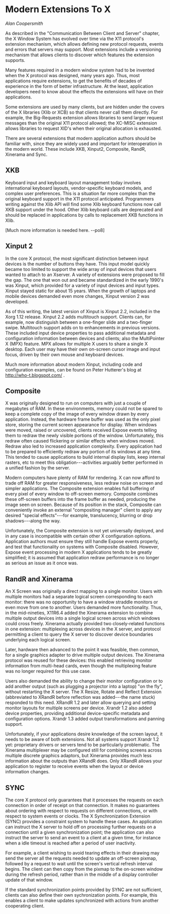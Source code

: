 Modern Extensions To X
======================

*Alan Coopersmith*

As described in the "Communication Between Client and Server" chapter, the X Window System has evolved over time via the X11 protocol's extension mechanism, which allows defining new protocol requests, events and errors that servers may support. Most extensions include a versioning mechanism that allows clients to discover which features the extension supports.

Many features required in a modern window system had to be invented when the X protocol was designed, many years ago. Thus, most applications require extensions, to get the benefits of decades of experience in the form of better infrastructure. At the least, application developers need to know about the effects the extensions will have on their applications.

Some extensions are used by many clients, but are hidden under the covers of the X libraries (Xlib or XCB) so that clients never call them directly. For example, the Big-Requests extension allows libraries to send larger request messages than the original X11 protocol allowed; the XC-MISC extension allows libraries to request XID's when their original allocation is exhausted.

There are several extensions that modern application authors should be familiar with, since they are widely used and important for interoperation in the modern world. These include XKB, Xinput2, Composite, RandR, Xinerama and Sync.

XKB
---

Keyboard input and keyboard layout management today involves international keyboard layouts, vendor-specific keyboard models, and complex user preferences. This is a situation far more complex than the original keyboard support in the X11 protocol anticipated. Programmers writing against the Xlib API will find some Xlib keyboard functions now call XKB support under the hood. Other Xlib keyboard calls are deprecated and should be replaced in applications by calls to replacement XKB functions in Xlib.

[Much more information is needed here. --po8]

Xinput 2
--------

In the core X protocol, the most significant distinction between input devices is the number of buttons they have. This input model quickly became too limited to support the wide array of input devices that users wanted to attach to an Xserver. A variety of extensions were proposed to fill the gap. The one that won out and became standardized in the early 1990's was Xinput, which provided for a variety of input devices and input types. Xinput stayed static for about 15 years. When the growth of laptops and mobile devices demanded even more changes, Xinput version 2 was developed.

As of this writing, the latest version of Xinput is Xinput 2.2, included in the Xorg 1.12 release. Xinput 2.2 adds multitouch support. Clients can, for example, now distinguish between a one-finger slide and a two-finger swipe. Multitouch support adds on to enhancements in previous versions. These included input device properties to pass additional metadata and configuration information between devices and clients; also the MultiPointer X (MPX) feature. MPX allows for multiple X users to share a single X desktop. Each user may have their own on-screen cursor image and input focus, driven by their own mouse and keyboard devices.

Much more information about modern Xinput, including code and configuration examples, can be found on Peter Hutterer's blog at http://who-t.blogspot.com/ .

Composite
---------

X was originally designed to run on computers with just a couple of megabytes of RAM. In these environments, memory could not be spared to keep a complete copy of the image of every window drawn by every application. Instead, the hardware frame buffer was used as the only pixel store, storing the current screen appearance for display. When windows were moved, raised or uncovered, clients received Expose events telling them to redraw the newly visible portions of the window. Unfortunately, this redraw often caused flickering or similar effects when windows moved. Redraw also led to increased application complexity. Every application had to be prepared to efficiently redraw any portion of its windows at any time. This tended to cause applications to build internal display lists, keep internal rasters, etc to meet this obligation---activities arguably better performed in a unified fashion by the server.

Modern computers have plenty of RAM for rendering. X can now afford to trade off RAM for greater responsiveness, less redraw noise on screen and simpler applications. The Composite extension enables full buffering of every pixel of every window to off-screen memory. Composite combines these off-screen buffers into the frame buffer as needed, producing the image seen on screen. Because of its position in the stack, Composite can conveniently invoke an external "compositing manager" client to apply any desired "special effects"---for example, translucency, blurring or drop shadows---along the way.

Unfortunately, the Composite extension is not yet universally deployed, and in any case is incompatible with certain other X configuration options. Application authors must ensure they still handle Expose events properly, and test that functionality on systems with Composite disabled. However, Expose event processing in modern X applications tends to be greatly simplified; it is assumed that application redraw performance is no longer as serious an issue as it once was.

RandR and Xinerama
------------------

An X Screen was originally a direct mapping to a single monitor. Users with multiple monitors had a separate logical screen corresponding to each monitor: there was no opportunity to have a window straddle monitors or even move from one to another. Users demanded more functionality. Thus, in the mid-nineties, X11R6.4 added the Xinerama extension to combine multiple output devices into a single logical screen across which windows could cross freely. Xinerama actually provided two closely-related functions in one extension: multiplexing across devices in the X server, and protocol permitting a client to query the X server to discover device boundaries underlying each logical screen.

Later, hardware then advanced to the point it was feasible, then common, for a single graphics adapter to drive multiple output devices. The Xinerama protocol was reused for these devices: this enabled retrieving monitor information from multi-head cards, even though the multiplexing feature was no longer required for this use case.

Users also demanded the ability to change their monitor configuration or to add another output (such as plugging a projector into a laptop) "on the fly", without restarting the X server. The X Resize, Rotate and Reflect Extension (abbreviated to XRandR before reflection was added---the name stuck) responded to this need. XRandR 1.2 and later allow querying and setting monitor layouts for multiple screens per device. Xrandr 1.2 also added device properties, providing additional device-specific metadata and configuration options. Xrandr 1.3 added output transformations and panning support.

Unfortunately, if your applications desire knowledge of the screen layout, it needs to be aware of both extensions. Not all systems support Xrandr 1.2 yet: proprietary drivers or servers tend to be particularly problematic. The Xinerama multiplexer may be configured still for combining screens across multiple discrete graphics adaptors, but Xinerama provides much less information about the outputs than XRandR does. Only XRandR allows your application to register to receive events when the layout or device information changes.

SYNC
----

The core X protocol only guarantees that it processes the requests on each connection in order of receipt on that connection. It makes no guarantees about ordering with respect to requests on different connections, or with respect to system events or clocks. The X Synchronization Extension (SYNC) provides a constraint system to handle these cases. An application can instruct the X server to hold off on processing further requests on a connection until a given synchronization point; the application can also instruct the server to send an event to a client at a given time, for instance when a idle timeout is reached after a period of user inactivity.

For example, a client wishing to avoid tearing effects in their drawing may send the server all the requests needed to update an off-screen pixmap, followed by a request to wait until the screen's vertical refresh interval begins. The client can then copy from the pixmap to the on-screen window during the refresh period, rather than in the middle of a display controller update of that window.

If the standard synchronization points provided by SYNC are not sufficient, clients can also define their own sychronization points. For example, this enables a client to make updates synchronized with actions from another cooperating client.
